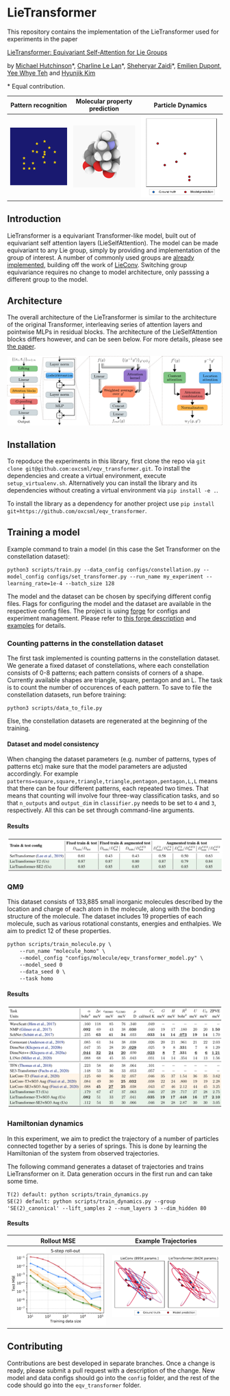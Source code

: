 # LieTransformer

This repository contains the implementation of the LieTransformer used for experiments in the paper

[LieTransformer: Equivariant Self-Attention for Lie Groups]()

by [Michael Hutchinson](https://mjhutchinson.github.io/)\*, [Charline Le Lan](http://csml.stats.ox.ac.uk/people/lelan/)\*, [Sheheryar Zaidi](https://shehzaidi.github.io/)\*, [Emilien Dupont](https://emiliendupont.github.io/), [Yee Whye Teh](https://www.stats.ox.ac.uk/~teh/) and [Hyunjik Kim](https://hyunjik11.github.io/)

\* Equal contribution.


Pattern recognition | Molecular property prediction | Particle Dynamics
:-------------------------:|:-------------------------:|:-------------------------:
![Constellations](.github/images/constellation.gif) | ![Rotating molecule](.github/images/rotating_molecule.gif) | ![Particle trajectories](.github/images/single_traj_n_train_400_steps_100_idx_3_chunk_len_100_readme.gif)

<!-- ## Cloning this repo
To clone this project, run `git clone --recurse-submodules https://github.com/akosiorek/eqv_transformer`.
If you cloned without the `--recurse-submodules` option, then run `git submodule update --init --recursive`. -->

## Introduction

LieTransformer is a equivariant Transformer-like model, built out of equivariant self attention layers (LieSelfAttention). The model can be made equivariant to any Lie group, simply by providing and implementation of the group of interest. A number of commonly used groups are [already implemented](https://github.com/mfinzi/LieConv/blob/master/lie_conv/lieGroups.py), building off the work of [LieConv](https://github.com/mfinzi/LieConv). Switching group equivariance requires no change to model architecture, only passsing a different group to the model. 

## Architecture

The overall architecture of the LieTransformer is similar to the architecture of the original Transformer, interleaving series of attention layers and pointwise MLPs in residual blocks. The architecture of the LieSelfAttention blocks differs however, and can be seen below. For more details, please see [the paper](). 

![model diagram](.github/images/model_diagram.png)


## Installation

To repoduce the experiments in this library, first clone the repo via `git clone git@github.com:oxcsml/eqv_transformer.git`. To install the dependencies and create a virtual environment, execute `setup_virtualenv.sh`. Alternatively you can install the library and its dependencies without creating a virtual environment via `pip install -e .`.

To install the library as a dependency for another project use `pip install git+https://github.com/oxcsml/eqv_transformer`.

<!-- Alternatively, you can install all the dependencies using `pip install -r requirements.txt`. If you do so, you will need to install the LieConv, Forge, and this repo itself (using the `pip install -e` command). Please note the version of LieConv used in this project is a [slightly modified version](https://github.com/MJHutchinson/LieConv) of [the original repo](https://github.com/mfinzi/LieConv) which fixes a bug for updated PyTorch versions.   -->

## Training a model

Example command to train a model (in this case the Set Transformer on the constellation dataset):
```
python3 scripts/train.py --data_config configs/constellation.py --model_config configs/set_transformer.py --run_name my_experiment --learning_rate=1e-4 --batch_size 128
```

The model and the dataset can be chosen by specifying different config files. Flags for configuring the model and
the dataset are available in the respective config files. The project is using
[forge](https://github.com/akosiorek/forge) for configs and experiment management. Please refer to 
[this forge description](http://akosiorek.github.io/ml/2018/11/28/forge.html) and 
[examples](https://github.com/akosiorek/forge/tree/master/forge/examples) for details.

### Counting patterns in the constellation dataset

The first task implemented is counting patterns in the constellation dataset. We generate
a fixed dataset of constellations, where each constellation
consists of 0-8 patterns; each pattern consists of corners of a shape. Currently available shapes are triangle,
square, pentagon and an L. The task is to count the number of occurences of each pattern.
To save to file the constellation datasets, run before training:
```
python3 scripts/data_to_file.py
```
Else, the constellation datasets are regenerated at the beginning of the training.

#### Dataset and model consistency
When changing the dataset parameters (e.g. number of patterns, types of patterns etc) make sure that the model
parameters are adjusted accordingly. For example `patterns=square,square,triangle,triangle,pentagon,pentagon,L,L`
means that there can be four different patterns, each repeated two times. That means that counting will involve four
three-way classification tasks, and so that `n_outputs` and `output_dim` in `classifier.py` needs to be set to `4` and
`3`, respectively. All this can be set through command-line arguments. 

#### Results

![Constellations results](.github/images/constellations_results.png)

### QM9
This dataset consists of 133,885 small inorganic molecules described by the location and charge of each atom in the molecule, along with the bonding structure of the molecule. The dataset includes 19 properties of each molecule, such as various rotational constants, energies and enthalpies. We aim to predict 12 of these properties.

```
python scripts/train_molecule.py \
    --run_name "molecule_homo" \
    --model_config "configs/molecule/eqv_transformer_model.py" \
    --model_seed 0
    --data_seed 0 \
    --task homo
```

#### Results
![QM9 results](.github/images/QM9_results.png)

### Hamiltonian dynamics
In this experiment, we aim to predict the trajectory of a number of particles connected together by a series of springs. This is done by learning the Hamiltonian of the system from observed trajectories.

The following command generates a dataset of trajectories and trains LieTransformer on it. Data generation occurs in the first run and can take some time. 
```
T(2) default: python scripts/train_dynamics.py
SE(2) default: python scripts/train_dynamics.py --group 'SE(2)_canonical' --lift_samples 2 --num_layers 3 --dim_hidden 80
```
#### Results
Rollout MSE | Example Trajectories 
:-------------------------:|:-------------------------:
![dynamics data efficiency](.github/images/data-efficiency-dynamics.png) | ![trajectories](.github/images/single_traj_n_train_400_steps_100_idx_3_chunk_len_100.png-1.png)

## Contributing

Contributions are best developed in separate branches. Once a change is ready, please submit a pull request with a
description of the change. New model and data configs should go into the `config` folder, and the rest of the code
should go into the `eqv_transformer` folder.
